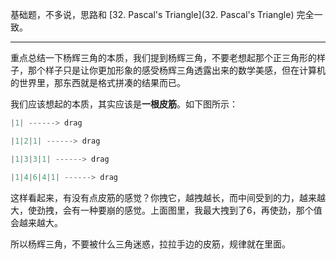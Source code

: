 基础题，不多说，思路和 [32. Pascal's Triangle](32. Pascal's Triangle) 完全一致。

-----

重点总结一下杨辉三角的本质，我们提到杨辉三角，不要老想起那个正三角形的样子，那个样子只是让你更加形象的感受杨辉三角透露出来的数学美感，但在计算机的世界里，那东西就是格式拼凑的结果而已。

我们应该想起的本质，其实应该是**一根皮筋**。如下图所示：

```cpp
|1| ------> drag

|1|2|1| ------> drag

|1|3|3|1| ------> drag

|1|4|6|4|1| ------> drag
```

这样看起来，有没有点皮筋的感觉？你拽它，越拽越长，而中间受到的力，越来越大，使劲拽，会有一种要崩的感觉。上面图里，我最大拽到了6，再使劲，那个值会越来越大。

所以杨辉三角，不要被什么三角迷惑，拉拉手边的皮筋，规律就在里面。
